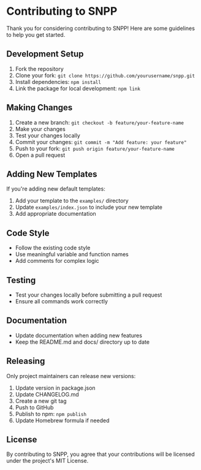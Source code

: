 # Contributing to SNPP

Thank you for considering contributing to SNPP! Here are some guidelines to help you get started.

## Development Setup

1. Fork the repository
2. Clone your fork: `git clone https://github.com/yourusername/snpp.git`
3. Install dependencies: `npm install`
4. Link the package for local development: `npm link`

## Making Changes

1. Create a new branch: `git checkout -b feature/your-feature-name`
2. Make your changes
3. Test your changes locally
4. Commit your changes: `git commit -m "Add feature: your feature"`
5. Push to your fork: `git push origin feature/your-feature-name`
6. Open a pull request

## Adding New Templates

If you're adding new default templates:

1. Add your template to the `examples/` directory
2. Update `examples/index.json` to include your new template
3. Add appropriate documentation

## Code Style

- Follow the existing code style
- Use meaningful variable and function names
- Add comments for complex logic

## Testing

- Test your changes locally before submitting a pull request
- Ensure all commands work correctly

## Documentation

- Update documentation when adding new features
- Keep the README.md and docs/ directory up to date

## Releasing

Only project maintainers can release new versions:

1. Update version in package.json
2. Update CHANGELOG.md
3. Create a new git tag
4. Push to GitHub
5. Publish to npm: `npm publish`
6. Update Homebrew formula if needed

## License

By contributing to SNPP, you agree that your contributions will be licensed under the project's MIT License.